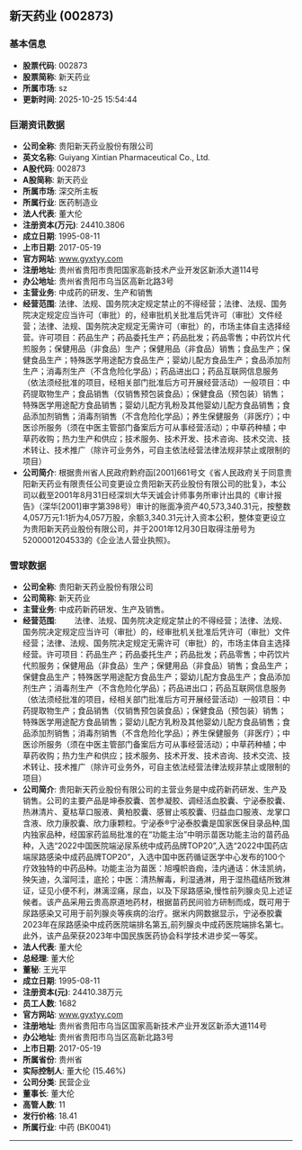 ## 新天药业 (002873)

### 基本信息

- **股票代码**: 002873
- **股票简称**: 新天药业
- **所属市场**: sz
- **更新时间**: 2025-10-25 15:54:44

### 巨潮资讯数据

- **公司全称**: 贵阳新天药业股份有限公司
- **英文名称**: Guiyang Xintian Pharmaceutical Co., Ltd.
- **A股代码**: 002873
- **A股简称**: 新天药业
- **所属市场**: 深交所主板
- **所属行业**: 医药制造业
- **法人代表**: 董大伦
- **注册资本(万元)**: 24410.3806
- **成立日期**: 1995-08-11
- **上市日期**: 2017-05-19
- **官方网站**: www.gyxtyy.com
- **注册地址**: 贵州省贵阳市贵阳国家高新技术产业开发区新添大道114号
- **办公地址**: 贵州省贵阳市乌当区高新北路3号
- **主营业务**: 中成药的研发、生产和销售
- **经营范围**: 法律、法规、国务院决定规定禁止的不得经营；法律、法规、国务院决定规定应当许可（审批）的，经审批机关批准后凭许可（审批）文件经营；法律、法规、国务院决定规定无需许可（审批）的，市场主体自主选择经营。许可项目：药品生产；药品委托生产；药品批发；药品零售；中药饮片代煎服务；保健用品（非食品）生产；保健用品（非食品）销售；食品生产；保健食品生产；特殊医学用途配方食品生产；婴幼儿配方食品生产；食品添加剂生产；消毒剂生产（不含危险化学品）；药品进出口；药品互联网信息服务（依法须经批准的项目，经相关部门批准后方可开展经营活动）一般项目：中药提取物生产；食品销售（仅销售预包装食品）；保健食品（预包装）销售；特殊医学用途配方食品销售；婴幼儿配方乳粉及其他婴幼儿配方食品销售；食品添加剂销售；消毒剂销售（不含危险化学品）；养生保健服务（非医疗）；中医诊所服务（须在中医主管部门备案后方可从事经营活动）；中草药种植；中草药收购；热力生产和供应；技术服务、技术开发、技术咨询、技术交流、技术转让、技术推广（除许可业务外，可自主依法经营法律法规非禁止或限制的项目）
- **公司简介**: 根据贵州省人民政府黔府函[2001]661号文《省人民政府关于同意贵阳新天药业有限责任公司变更设立贵阳新天药业股份有限公司的批复》，本公司以截至2001年8月31日经深圳大华天诚会计师事务所审计出具的《审计报告》（深华[2001]审字第398号）审计的账面净资产40,573,340.31元，按整数4,057万元1:1折为4,057万股，余额3,340.31元计入资本公积，整体变更设立为贵阳新天药业股份有限公司，并于2001年12月30日取得注册号为5200001204533的《企业法人营业执照》。

### 雪球数据

- **公司全称**: 贵阳新天药业股份有限公司
- **公司简称**: 新天药业
- **主营业务**: 中成药新药研发、生产及销售。
- **经营范围**: 　　法律、法规、国务院决定规定禁止的不得经营；法律、法规、国务院决定规定应当许可（审批）的，经审批机关批准后凭许可（审批）文件经营；法律、法规、国务院决定规定无需许可（审批）的，市场主体自主选择经营。许可项目：药品生产；药品委托生产；药品批发；药品零售；中药饮片代煎服务；保健用品（非食品）生产；保健用品（非食品）销售；食品生产；保健食品生产；特殊医学用途配方食品生产；婴幼儿配方食品生产；食品添加剂生产；消毒剂生产（不含危险化学品）；药品进出口；药品互联网信息服务（依法须经批准的项目，经相关部门批准后方可开展经营活动）一般项目：中药提取物生产；食品销售（仅销售预包装食品）；保健食品（预包装）销售；特殊医学用途配方食品销售；婴幼儿配方乳粉及其他婴幼儿配方食品销售；食品添加剂销售；消毒剂销售（不含危险化学品）；养生保健服务（非医疗）；中医诊所服务（须在中医主管部门备案后方可从事经营活动）；中草药种植；中草药收购；热力生产和供应；技术服务、技术开发、技术咨询、技术交流、技术转让、技术推广（除许可业务外，可自主依法经营法律法规非禁止或限制的项目）
- **公司简介**: 贵阳新天药业股份有限公司的主营业务是中成药新药研发、生产及销售。公司的主要产品是坤泰胶囊、苦参凝胶、调经活血胶囊、宁泌泰胶囊、热淋清片、夏枯草口服液、黄柏胶囊、感冒止咳胶囊、归益血口服液、龙掌口含液、欣力康胶囊、欣力康颗粒。宁泌泰®宁泌泰胶囊是国家医保目录品种,国内独家品种，经国家药监局批准的在“功能主治”中明示苗医功能主治的苗药品种，入选“2022中国医院端泌尿系统中成药品牌TOP20”,入选“2022中国药店端尿路感染中成药品牌TOP20”，入选中国中医药循证医学中心发布的100个疗效独特的中药品种。功能主治为苗医：旭嘎帜沓痂，洼内通诘：休洼凯纳，殃矢迪，久溜阿洼，底抡；中医：清热解毒，利湿通淋，用于湿热蕴结所致淋证，证见小便不利，淋漓涩痛，尿血，以及下尿路感染,慢性前列腺炎见上述证候者。该产品采用云贵高原道地药材，根据苗药民间验方研制而成，既可用于尿路感染又可用于前列腺炎等疾病的治疗。据米内网数据显示，宁泌泰胶囊2023年在尿路感染中成药医院端排名第五,前列腺炎中成药医院端排名第七。此外，该产品荣获2023年中国民族医药协会科学技术进步奖一等奖。
- **法人代表**: 董大伦
- **总经理**: 董大伦
- **董秘**: 王光平
- **成立日期**: 1995-08-11
- **注册资本(元)**: 24410.38万元
- **员工人数**: 1682
- **官方网站**: www.gyxtyy.com
- **注册地址**: 贵州省贵阳市乌当区国家高新技术产业开发区新添大道114号
- **办公地址**: 贵州省贵阳市乌当区高新北路3号
- **上市日期**: 2017-05-19
- **所属省份**: 贵州省
- **实际控制人**: 董大伦 (15.46%)
- **公司分类**: 民营企业
- **董事长**: 董大伦
- **高管人数**: 11
- **发行价格**: 18.41
- **所属行业**: 中药 (BK0041)

---
